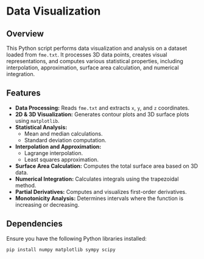 # Data Visualization

## Overview

This Python script performs data visualization and analysis on a dataset loaded from `fme.txt`. It processes 3D data points, creates visual representations, and computes various statistical properties, including interpolation, approximation, surface area calculation, and numerical integration.

## Features

- **Data Processing:** Reads `fme.txt` and extracts `x`, `y`, and `z` coordinates.
- **2D & 3D Visualization:** Generates contour plots and 3D surface plots using `matplotlib`.
- **Statistical Analysis:**
  - Mean and median calculations.
  - Standard deviation computation.
- **Interpolation and Approximation:**
  - Lagrange interpolation.
  - Least squares approximation.
- **Surface Area Calculation:** Computes the total surface area based on 3D data.
- **Numerical Integration:** Calculates integrals using the trapezoidal method.
- **Partial Derivatives:** Computes and visualizes first-order derivatives.
- **Monotonicity Analysis:** Determines intervals where the function is increasing or decreasing.

## Dependencies

Ensure you have the following Python libraries installed:

```bash
pip install numpy matplotlib sympy scipy
